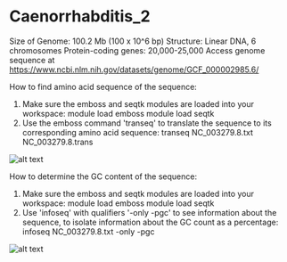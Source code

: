 # Caenorrhabditis_2
Size of Genome: 100.2 Mb (100 x 10^6 bp)
Structure: Linear DNA, 6 chromosomes 
Protein-coding genes: 20,000-25,000
Access genome sequence at https://www.ncbi.nlm.nih.gov/datasets/genome/GCF_000002985.6/



How to find amino acid sequence of the sequence:
1. Make sure the emboss and seqtk modules are loaded into your workspace:
     module load emboss
     module load seqtk
2. Use the emboss command 'transeq' to translate the sequence to its corresponding amino acid sequence:
     transeq NC_003279.8.txt NC_003279.8.trans
   
![alt text](https://github.com/snehakini6/Caenorrhabditis_2/assets/138410658/7f6e2d89-f034-4f42-bd7e-54164a0e40b6)

How to determine the GC content of the sequence:
1.  Make sure the emboss and seqtk modules are loaded into your workspace:
     module load emboss
     module load seqtk
2. Use 'infoseq' with qualifiers '-only -pgc' to see information about the sequence, to isolate information about the GC count as a percentage:
     infoseq NC_003279.8.txt -only -pgc

![alt text](https://github.com/snehakini6/Caenorrhabditis_2/assets/138410658/d2ef7287-b8b9-4696-bd22-55b11c58a4e0)

      
